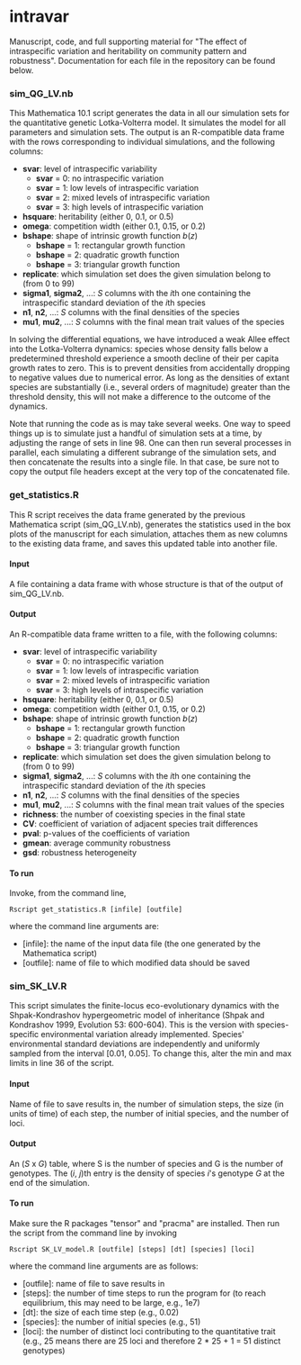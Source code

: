 # intravar

Manuscript, code, and full supporting material for "The effect of intraspecific variation and heritability on community pattern and robustness". Documentation for each file in the repository can be found below.


### sim\_QG\_LV.nb

This Mathematica 10.1 script generates the data in all our simulation sets for the quantitative genetic Lotka-Volterra model. It simulates the model for all parameters and simulation sets. The output is an R-compatible data frame with the rows corresponding to individual simulations, and the following columns:
* **svar**: level of intraspecific variability
  - **svar** = 0: no intraspecific variation
  - **svar** = 1: low levels of intraspecific variation
  - **svar** = 2: mixed levels of intraspecific variation
  - **svar** = 3: high levels of intraspecific variation
* **hsquare**: heritability (either 0, 0.1, or 0.5)
* **omega**: competition width (either 0.1, 0.15, or 0.2)
* **bshape**: shape of intrinsic growth function *b*(*z*)
  - **bshape** = 1: rectangular growth function
  - **bshape** = 2: quadratic growth function
  - **bshape** = 3: triangular growth function
* **replicate**: which simulation set does the given simulation belong to (from 0 to 99)
* **sigma1**, **sigma2**, ...: *S* columns with the *i*th one containing the intraspecific standard deviation of the *i*th species
* **n1**, **n2**, ...: *S* columns with the final densities of the species
* **mu1**, **mu2**, ...: *S* columns with the final mean trait values of the species

In solving the differential equations, we have introduced a weak Allee effect into the Lotka-Volterra dynamics: species whose density falls below a predetermined threshold experience a smooth decline of their per capita growth rates to zero. This is to prevent densities from accidentally dropping to negative values due to numerical error. As long as the densities of extant species are substantially (i.e., several orders of magnitude) greater than the threshold density, this will not make a difference to the outcome of the dynamics.

Note that running the code as is may take several weeks. One way to speed things up is to simulate just a handful of simulation sets at a time, by adjusting the range of sets in line 98. One can then run several processes in parallel, each simulating a different subrange of the simulation sets, and then concatenate the results into a single file. In that case, be sure not to copy the output file headers except at the very top of the concatenated file.


### get_statistics.R

This R script receives the data frame generated by the previous Mathematica script (sim\_QG\_LV.nb), generates the statistics used in the box plots of the manuscript for each simulation, attaches them as new columns to the existing data frame, and saves this updated table into another file.

#### Input

A file containing a data frame with whose structure is that of the output of sim\_QG\_LV.nb.

#### Output

An R-compatible data frame written to a file, with the following columns:
* **svar**: level of intraspecific variability
  - **svar** = 0: no intraspecific variation
  - **svar** = 1: low levels of intraspecific variation
  - **svar** = 2: mixed levels of intraspecific variation
  - **svar** = 3: high levels of intraspecific variation
* **hsquare**: heritability (either 0, 0.1, or 0.5)
* **omega**: competition width (either 0.1, 0.15, or 0.2)
* **bshape**: shape of intrinsic growth function *b*(*z*)
  - **bshape** = 1: rectangular growth function
  - **bshape** = 2: quadratic growth function
  - **bshape** = 3: triangular growth function
* **replicate**: which simulation set does the given simulation belong to (from 0 to 99)
* **sigma1**, **sigma2**, ...: *S* columns with the *i*th one containing the intraspecific standard deviation of the *i*th species
* **n1**, **n2**, ...: *S* columns with the final densities of the species
* **mu1**, **mu2**, ...: *S* columns with the final mean trait values of the species
* **richness**: the number of coexisting species in the final state
* **CV**: coefficient of variation of adjacent species trait differences
* **pval**: p-values of the coefficients of variation
* **gmean**: average community robustness
* **gsd**: robustness heterogeneity

#### To run

Invoke, from the command line,

    Rscript get_statistics.R [infile] [outfile]

where the command line arguments are:                                                                   
- [infile]: the name of the input data file (the one generated by the Mathematica script)
- [outfile]: name of file to which modified data should be saved


### sim\_SK\_LV.R

This script simulates the finite-locus eco-evolutionary dynamics with the Shpak-Kondrashov hypergeometric model of inheritance (Shpak and Kondrashov 1999, Evolution 53: 600-604). This is the version with species-specific environmental variation already implemented. Species' environmental standard deviations are independently and uniformly sampled from the interval [0.01, 0.05]. To change this, alter the min and max limits in line 36 of the script.

#### Input

Name of file to save results in, the number of simulation steps, the size (in units of time) of each step, the number of initial species, and the number of loci.

#### Output

An (*S* x *G*) table, where S is the number of species and G is the number of genotypes. The (*i*,  *j*)th entry is the density of species *i*'s genotype *G* at the end of the simulation.


#### To run

Make sure the R packages "tensor" and "pracma" are installed. Then run the script from the command line by invoking

    Rscript SK_LV_model.R [outfile] [steps] [dt] [species] [loci]

where the command line arguments are as follows:
* [outfile]: name of file to save results in
* [steps]: the number of time steps to run the program for (to reach equilibrium, this may need to be large, e.g., 1e7)
* [dt]: the size of each time step (e.g., 0.02)
* [species]: the number of initial species (e.g., 51)
* [loci]: the number of distinct loci contributing to the quantitative trait (e.g., 25 means there are 25 loci and therefore 2 * 25 + 1 = 51 distinct genotypes)
